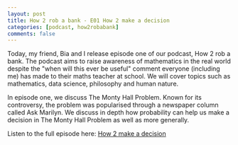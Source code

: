 ```yaml
---
layout: post
title: How 2 rob a bank - E01 How 2 make a decision
categories: [podcast, how2robabank]
comments: false
---
```

Today, my friend, Bia and I release episode one of our podcast, How 2 rob a bank. The podcast aims to raise awareness of mathematics in the real world despite the "when will this ever be useful" comment everyone (including me) has made to their maths teacher at school. We will cover topics such as mathematics, data science, philosophy and human nature. 

In episode one, we discuss The Monty Hall Problem. Known for its controversy, the problem was popularised through a newspaper column called Ask Marilyn. We discuss in depth how probability can help us make a decision in The Monty Hall Problem as well as more generally.

Listen to the full episode here: [How 2 make a decision](https://anchor.fm/how2robabank/episodes/How-2-make-a-decision-eihtbs)